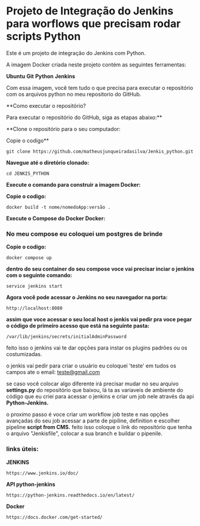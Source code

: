 # Projeto de Integração do Jenkins para worflows que precisam rodar scripts Python 

Este é um projeto de integração do Jenkins com Python.

A imagem Docker criada neste projeto contém as seguintes ferramentas:

**Ubuntu**
**Git**
**Python**
**Jenkins**

Com essa imagem, você tem tudo o que precisa para executar o repositório com os arquivos python no meu repositorio do GitHub.

**Como executar o repositório?

Para executar o repositório do GitHub, siga as etapas abaixo:**

**Clone o repositório para o seu computador:

Copie  o codigo**

````
git clone https://github.com/matheusjunqueiradasilva/Jenkis_python.git 
````

**Navegue até o diretório clonado:**
````
cd JENKIS_PYTHON
````
**Execute o comando para construir a imagem Docker:**

**Copie  o codigo:**
````
docker build -t nome/nomedoApp:versão . 
````
**Execute o Compose do Docker Docker:**
### No meu compose eu coloquei um postgres de brinde ###

**Copie o codigo:**
````
docker compose up
````
**dentro do seu container do seu compose voce vai precisar inciar o jenkins com o seguinte comando:**
````
service jenkins start
````

**Agora você pode acessar o Jenkins no seu navegador na porta:**
````
http://localhost:8080 
````

**assim que voce acessar o seu local host o jenkis vai pedir pra voce pegar o código de primeiro acesso que está na seguinte pasta:**
````
/var/lib/jenkins/secrets/initialAdminPassword
````

feito isso o jenkins vai te dar opções para instar os plugins padrões ou os costumizadas.

o jenkis vai pedir para criar o usuário eu coloquei 'teste' em tudos os campos ate o email: teste@gmail.com

se caso você colocar algo diferente irá precisar mudar no seu arquivo **settings.py** do repositório que baixou, lá ta as variaveis de ambiente do código que eu criei
para acessar o jenkins e criar um job nele através da api **Python-Jenkins.**

o proximo passo é voce criar um workflow job teste e nas opções avançadas do seu job acessar a parte de pipiline, definition e escolher pipeline **script from CMS.**
feito isso coloque o link do repositório que tenha o arquivo "Jenkisfile", colocar a sua branch e buildar o pipenile.


### links úteis:

**JENKINS**
````
https://www.jenkins.io/doc/
````

**API python-jenkins**
````
https://python-jenkins.readthedocs.io/en/latest/
````

**Docker**
````
https://docs.docker.com/get-started/
````
